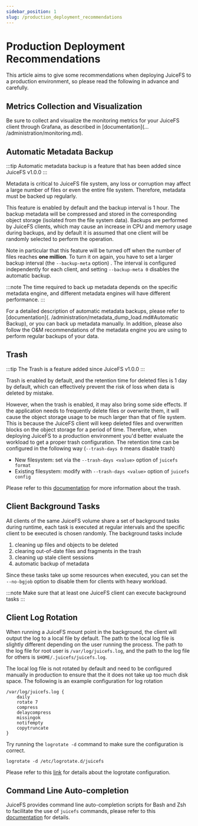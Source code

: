 ```yaml
---
sidebar_position: 1
slug: /production_deployment_recommendations
---
```


# Production Deployment Recommendations

This article aims to give some recommendations when deploying JuiceFS to a production environment, so please read the following in advance and carefully.

## Metrics Collection and Visualization

Be sure to collect and visualize the monitoring metrics for your JuiceFS client through Grafana, as described in [documentation](... /administration/monitoring.md).

## Automatic Metadata Backup

:::tip
Automatic metadata backup is a feature that has been added since JuiceFS v1.0.0
:::

Metadata is critical to JuiceFS file system, any loss or corruption may affect a large number of files or even the entire file system. Therefore, metadata must be backed up regularly.

This feature is enabled by default and the backup interval is 1 hour. The backup metadata will be compressed and stored in the corresponding object storage (isolated from the file system data). Backups are performed by JuiceFS clients, which may cause an increase in CPU and memory usage during backups, and by default it is assumed that one client will be randomly selected to perform the operation.

Note in particular that this feature will be turned off when the number of files reaches **one million**. To turn it on again, you have to set a larger backup interval (the `--backup-meta` option) . The interval is configured independently for each client, and setting `--backup-meta 0` disables the automatic backup.

:::note
The time required to back up metadata depends on the specific metadata engine, and different metadata engines will have different performance.
:::

For a detailed description of automatic metadata backups, please refer to [documentation](. /administration/metadata_dump_load.md#Automatic Backup), or you can back up metadata manually. In addition, please also follow the O&M recommendations of the metadata engine you are using to perform regular backups of your data.

## Trash

:::tip
The Trash is a feature added since JuiceFS v1.0.0
:::

Trash is enabled by default, and the retention time for deleted files is 1 day by default, which can effectively prevent the risk of loss when data is deleted by mistake.

However, when the trash is enabled, it may also bring some side effects. If the application needs to frequently delete files or overwrite them, it will cause the object storage usage to be much larger than that of file system. This is because the JuiceFS client will keep deleted files and overwritten blocks on the object storage for a period of time. Therefore, when deploying JuiceFS to a production environment you'd better evaluate the workload to get a proper trash configuration. The retention time can be configured in the following way (`--trash-days 0` means disable trash)

- New filesystem: set via the `--trash-days <value>` option of `juicefs format`
- Existing filesystem: modify with `--trash-days <value>` option of `juicefs config`

Please refer to this [documentation](../security/trash.md) for more information about the trash.

## Client Background Tasks

All clients of the same JuiceFS volume share a set of background tasks during runtime, each task is executed at regular intervals and the specific client to be executed is chosen randomly. The background tasks include

1. cleaning up files and objects to be deleted
2. clearing out-of-date files and fragments in the trash
3. cleaning up stale client sessions
4. automatic backup of metadata

Since these tasks take up some resources when executed, you can set the `--no-bgjob` option to disable them for clients with heavy workload.

:::note
Make sure that at least one JuiceFS client can execute background tasks
:::

## Client Log Rotation

When running a JuiceFS mount point in the background, the client will output the log to a local file by default. The path to the local log file is slightly different depending on the user running the process. The path to the log file for root user is `/var/log/juicefs.log`, and the path to the log file for others is `$HOME/.juicefs/juicefs.log`.

The local log file is not rotated by default and need to be configured manually in production to ensure that the it does not take up too much disk space. The following is an example configuration for log rotation

```text title="/etc/logrotate.d/juicefs"
/var/log/juicefs.log {
    daily
    rotate 7
    compress
    delaycompress
    missingok
    notifempty
    copytruncate
}
```

Try running the `logrotate -d` command to make sure the configuration is correct.

```shell
logrotate -d /etc/logrotate.d/juicefs
```

Please refer to this [link](https://linux.die.net/man/8/logrotate) for details about the logrotate configuration.

## Command Line Auto-completion

JuiceFS provides command line auto-completion scripts for Bash and Zsh to facilitate the use of `juicefs` commands, please refer to this [documentation](../reference/command_reference.md#Auto-completion) for details.